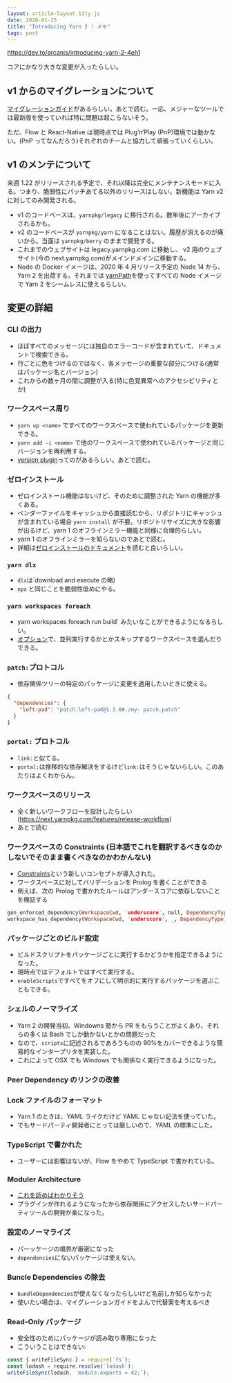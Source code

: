 ```yaml
---
layout: article-layout.11ty.js
date: 2020-01-25
title: "Introducing Yarn 2 ! メモ"
tags: post
---
```


https://dev.to/arcanis/introducing-yarn-2-4eh1

コアにかなり大きな変更が入ったらしい。

## v1 からのマイグレーションについて

[マイグレーションガイド](https://next.yarnpkg.com/advanced/migration)があるらしい。あとで読む。一応、メジャーなツールでは最新版を使っていれば特に問題は起こらないそう。

ただ、Flow と React-Native は現時点では Plug’n’Play (PnP)環境では動かない。(PnP ってなんだろう)それぞれのチームと協力して頑張っていくらしい。

## v1 のメンテについて

来週 1.22 がリリースされる予定で、それ以降は完全にメンテナンスモードに入る。つまり、脆弱性にパッチあてる以外のリリースはしない。新機能は Yarn v2 に対してのみ開発される。

- v1 のコードベースは、`yarnpkg/legacy` に移行される。数年後にアーカイブされるかも。
- v2 のコードベースが `yarnpkg/yarn` になることはない。履歴が消えるのが痛いから。当面は `yarnpkg/berry` のままで開発する。
- これまでのウェブサイトは legacy.yarnpkg.com に移動し、 v2 用のウェブサイト(今の next.yarnpkg.com)がメインドメインに移動する。
- Node の Docker イメージは、2020 年 4 月リリース予定の Node 14 から、Yarn 2 を出荷する。それまでは [yarnPath](https://next.yarnpkg.com/configuration/yarnrc#yarnPath)を使ってすべての Node イメージで Yarn 2 をシームレスに使えるらしい。

## 変更の詳細

### CLI の出力

- ほぼすべてのメッセージには独自のエラーコードが含まれていて、ドキュメントで検索できる。
- 行ごとに色をつけるのではなく、各メッセージの重要な部分につける(通常はパッケージ名とバージョン)
- これからの数ヶ月の間に調整が入る(特に色覚異常へのアクセシビリティとか)

### ワークスペース周り

- `yarn up <name>` ですべてのワークスペースで使われているパッケージを更新できる。
- `yarn add -i <name>` で他のワークスペースで使われているパッケージと同じバージョンを再利用する。
- [version plugin](https://next.yarnpkg.com/features/release-workflow)ってのがあるらしい。あとで読む。

### ゼロインストール

- ゼロインストール機能はないけど、そのために調整された Yarn の機能が多くある。
- ベンダーファイルをキャッシュから直接読むから、リポジトリにキャッシュが含まれている場合 `yarn install` が不要。リポジトリサイズに大きな影響が出るけど、yarn 1 のオフラインミラー機能と同様に合理的らしい。
- yarn 1 のオフラインミラーを知らないのであとで読む。
- 詳細は[ゼロインストールのドキュメント](https://next.yarnpkg.com/features/zero-installs)を読むと良いらしい。

### `yarn dlx`

- `dlx`は`download and execute の略)
- `npx` と同じことを脆弱性低めにやる。

### `yarn workspaces foreach`

- yarn workspaces foreach run build` みたいなことができるようになるらしい。
- [オプション](https://next.yarnpkg.com/cli/workspaces/foreach)で、並列実行するかとかスキップするワークスペースを選んだりできる。

### `patch:`プロトコル

- 依存関係ツリーの特定のパッケージに変更を適用したいときに使える。

```json
{
  "dependencies": {
    "left-pad": "patch:left-pad@1.3.0#./my- patch.patch"
  }
}
```

### `portal:` プロトコル

- `link:`と似てる。
- `portal:`は推移的な依存解決をするけど`link:`はそうじゃないらしい。このあたりはよくわからん。

### ワークスペースのリリース

- 全く新しいワークフローを設計したらしい(https://next.yarnpkg.com/features/release-workflow)
- あとで読む

### ワークスペースの Constraints (日本語でこれを翻訳するべきなのかしないでそのまま書くべきなのかわかんない)

- [Constraints](https://next.yarnpkg.com/features/constraints)という新しいコンセプトが導入された。
- ワークスペースに対してバリデーションを Prolog を書くことができる
- 例えば、次の Prolog で書かれたルールはアンダースコアに依存しないことを検証する

```prolog
gen_enforced_dependency(WorkspaceCwd, 'underscore', null, DependencyType) :-
workspace_has_dependency(WorkspaceCwd, 'underscore', _, DependencyType).
```

### パッケージごとのビルド設定

- ビルドスクリプトをパッケージごとに実行するかどうかを指定できるようになった。
- 現時点ではデフォルトではすべて実行する。
- `enableScripts`ですべてをオフにして明示的に実行するパッケージを選ぶこともできる。

### シェルのノーマライズ

- Yarn 2 の開発当初、Windowns 勢から PR をもらうことがよくあり、それらの多くは Bash でしか動かないとかの問題だった
- なので、`scripts`に記述されるであろうものの 90%をカバーできるような簡易的なインタープリタを実装した。
- これによって OSX でも Windows でも関係なく実行できるようになった。

### Peer Dependency のリンクの改善

### Lock ファイルのフォーマット

- Yarn 1 のときは、YAML ライクだけど YAML じゃない記法を使っていた。
- でもサードパーティ開発者にとっては厳しいので、YAML の標準にした。

### TypeScript で書かれた

- ユーザーには影響はないが、Flow をやめて TypeScript で書かれている。

### Moduler Architecture

- [これを読めばわかりそう](https://dev.to/arcanis/plugin-systems-when-why-58pp)
- プラグインが作れるようになったから依存関係にアクセスしたいサードパーティツールの開発が楽になった。

### 設定のノーマライズ

- パーッケージの境界が厳密になった
- `dependencies`にないパッケージは使えない。

### Buncle Dependencies の除去

- `bundleDependencies`が使えなくなったらしいけど名前しか知らなかった
- 使いたい場合は、マイグレーションガイドをよんで代替案を考えるべき

### Read-Only パッケージ

- 安全性のためにパッケージが読み取り専用になった
- こういうことはできない:

```js
const { writeFileSync } = require(`fs`);
const lodash = require.resolve(`lodash`);
writeFileSync(lodash, `module.exports = 42;`);
```
